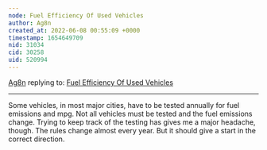 ```yaml
---
node: Fuel Efficiency Of Used Vehicles
author: Ag8n
created_at: 2022-06-08 00:55:09 +0000
timestamp: 1654649709
nid: 31034
cid: 30258
uid: 520994
---
```




[Ag8n](../profile/Ag8n) replying to: [Fuel Efficiency Of Used Vehicles](../notes/WaterGeek/06-06-2022/fuel-efficiency-of-used-vehicles)

----
Some vehicles, in most major cities, have to be tested annually for fuel emissions and mpg. Not all vehicles must be tested and the fuel emissions change.  Trying to keep track of the testing has gives me a major headache, though.  The rules change almost every year. But it should give a start in the correct direction.